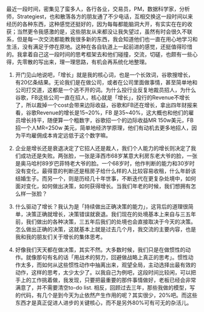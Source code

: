 最近一段时间，密集见了蛮多人，各行各业，交易员，PM，数据科学家，分析师，Strategiest，也和散落各方的朋友通了不少电话，互相交换这一段时间以来经历的各种东西，这种感觉还挺好的，因为每每都能脑洞大开，有实实在在的收获；当然更令我感激的是，这些朋友从来都没让我失望过，虽然有时会很久不联系，但是每一次交流都能教我很多新的东西，我会知道他们也一直在用心地学习和生活，没有满足于停在原地。这种在各自轨道上一起前进的感觉，还挺值得珍惜的。我拿着自己这一段时间的思考框架去和他们碰撞，交流，切磋，也颇有一些心得，先零散的写出来，理一理思路，有机会再系统化地整理。

1. 开门见山地说吧，「增长」就是我的核心词，也是一个长效词，谷歌搜增长，有20亿条结果。无论我们是在做公司，或者在公司里面做事情，甚至简单地和公司打交道，这都是一个逃不开的词。为什么投行业反复地裁员招人，为什么谷歌，FB这些公司一直在招人，核心就是「增长」，投行的Revenue不增长了，所以裁掉一个cost会带来边际收益，谷歌和FB还在增长，拿出四年财报来看，谷歌Revenue的增长是15~20%，FB 是35~40%，这大概也和他们的雇员增长持平，随便算一个粗数字，谷歌招一个的边际收益MR 150w美元，FB招一个人MR=250w 美元，简单地经济学原理，他们有动机去更多地招人，因为平均雇佣成本肯定远低于这个数字嘛。

2. 企业是增长还是衰退决定了它招人还是裁人，我们个人能力的增长则决定了我们成功还是失败。两张脸，一张是泽西市68岁某意大利房东老大爷的脸，一张是奥马哈村89岁巴菲特老大爷的脸。一个68岁时，他作判断的能力和30岁时没有变化，最得意的判断还是租房子给什么样的人比较容易收租，什么年龄该结婚生子。而另一个，则是历经几十年世事，不断迭代在更复杂处境中，如何面对变化，如何做出决策，如何获得增长。当我们年老的时候，我们想拥有怎么样一张脸？

3. 什么驱动了增长？我认为是「持续做出正确决策的能力」，这背后的道理很简单，决策正确就增长，决策错误就衰退。我们现在的处境基本上来自与三五年前，我们做出的各种决策，三五年后我们的处境也会直接取决于今天的决策。怎么做出正确的决策，这就基本上就是过去几个月，我交流的主要内容，也是我和我的朋友们关于增长的集体思考。

4. 好像我们天天都在做决策，其实不然。大多数时候，我们只是在做惯性的动作。就像那句有名的话「用战术的努力，回避做战略上真正的思考」。惯性动作太多，而如何从这些惯性动作中抽离出来，观望全局，主动选择出最有效的动作，这样的思考，太少太少了。以我自己为例吧，这段时间比较闲，可以把手上的工作挑着做，我发现，只要把最重要的那件事情做好，老板已经会非常满意了，并不需要清空to-do list. 相反，回顾过去三年，那些我做的模型，写的代码，有几个是到今天为止依然产生作用的呢？其实很少，20%吧。而这些东西才是真正促进人进步的关键核心，而不是另外80%可有可无的杂活儿。
